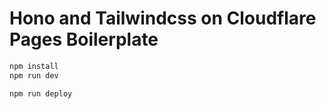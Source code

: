 # Hono and Tailwindcss on Cloudflare Pages Boilerplate

```txt
npm install
npm run dev
```

```txt
npm run deploy
```
